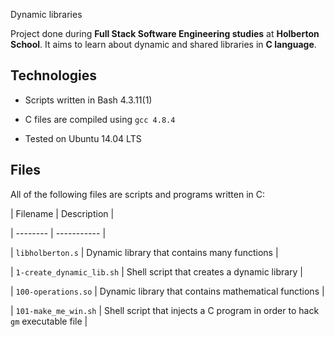 Dynamic libraries



Project done during **Full Stack Software Engineering studies** at **Holberton School**. It aims to learn about dynamic and shared libraries in **C language**.



## Technologies

* Scripts written in Bash 4.3.11(1)

* C files are compiled using `gcc 4.8.4`

* Tested on Ubuntu 14.04 LTS



## Files

All of the following files are scripts and programs written in C:



| Filename | Description |

| -------- | ----------- |

| `libholberton.s` | Dynamic library that contains many functions |

| `1-create_dynamic_lib.sh` | Shell script that creates a dynamic library |

| `100-operations.so` | Dynamic library that contains mathematical functions |

| `101-make_me_win.sh` | Shell script that injects a C program in order to hack `gm` executable file |
